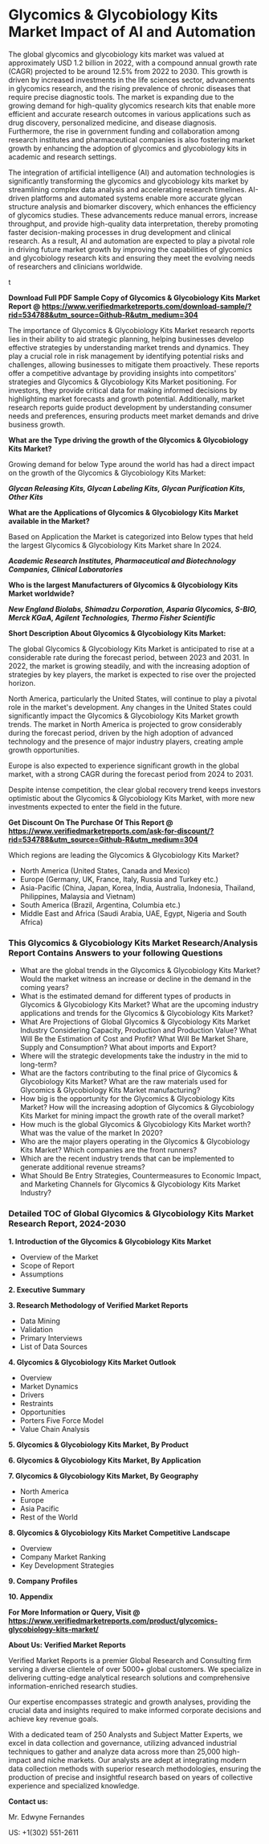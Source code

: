 <meta name="title" content="Global Glycomics & Glycobiology Kits Market Impact of AI and Automation"><meta name="description" content="The global glycomics and glycobiology kits market was valued at approximately USD 1.2 billion in 2022, with a compound annual growth rate (CAGR) projected to be around"><meta name="title" content="Glycomics & Glycobiology Kits Market Size, Share, Scope, Trends, Growth, Opportunities, Analysis, Forecast"><h1>Glycomics & Glycobiology Kits Market Impact of AI and Automation</h1><p>The global glycomics and glycobiology kits market was valued at approximately USD 1.2 billion in 2022, with a compound annual growth rate (CAGR) projected to be around 12.5% from 2022 to 2030. This growth is driven by increased investments in the life sciences sector, advancements in glycomics research, and the rising prevalence of chronic diseases that require precise diagnostic tools. The market is expanding due to the growing demand for high-quality glycomics research kits that enable more efficient and accurate research outcomes in various applications such as drug discovery, personalized medicine, and disease diagnosis. Furthermore, the rise in government funding and collaboration among research institutes and pharmaceutical companies is also fostering market growth by enhancing the adoption of glycomics and glycobiology kits in academic and research settings.</p><p>The integration of artificial intelligence (AI) and automation technologies is significantly transforming the glycomics and glycobiology kits market by streamlining complex data analysis and accelerating research timelines. AI-driven platforms and automated systems enable more accurate glycan structure analysis and biomarker discovery, which enhances the efficiency of glycomics studies. These advancements reduce manual errors, increase throughput, and provide high-quality data interpretation, thereby promoting faster decision-making processes in drug development and clinical research. As a result, AI and automation are expected to play a pivotal role in driving future market growth by improving the capabilities of glycomics and glycobiology research kits and ensuring they meet the evolving needs of researchers and clinicians worldwide.</p>t</p><p id="" class=""><strong>Download Full PDF Sample Copy of Glycomics & Glycobiology Kits Market Report @ <a href="https://www.verifiedmarketreports.com/download-sample/?rid=534788&utm_source=Github-R&utm_medium=304" target="_blank">https://www.verifiedmarketreports.com/download-sample/?rid=534788&utm_source=Github-R&utm_medium=304</a></strong></p><p>The importance of&nbsp;Glycomics & Glycobiology Kits Market research reports lies in their ability to aid strategic planning, helping businesses develop effective strategies by understanding market trends and dynamics. They play a crucial role in risk management by identifying potential risks and challenges, allowing businesses to mitigate them proactively. These reports offer a competitive advantage by providing insights into competitors' strategies and Glycomics & Glycobiology Kits Market positioning. For investors, they provide critical data for making informed decisions by highlighting market forecasts and growth potential. Additionally, market research reports guide product development by understanding consumer needs and preferences, ensuring products meet market demands and drive business growth.</p><p><strong>What are the&nbsp;Type driving the growth of the Glycomics & Glycobiology Kits Market?</strong></p><p id="" class="">Growing demand for below Type around the world has had a direct impact on the growth of the Glycomics & Glycobiology Kits Market:</p><em><strong>Glycan Releasing Kits, Glycan Labeling Kits, Glycan Purification Kits, Other Kits</strong></em></p><strong>What are the&nbsp;Applications&nbsp;of Glycomics & Glycobiology Kits Market available in the Market?</strong></p><p id="" class="">Based on Application the Market is categorized into Below types that held the largest Glycomics & Glycobiology Kits Market share In 2024.</p><em><strong>Academic Research Institutes, Pharmaceutical and Biotechnology Companies, Clinical Laboratories</strong></em></p><strong>Who is the largest Manufacturers of Glycomics & Glycobiology Kits Market worldwide?</strong></p><p><em><strong>New England Biolabs, Shimadzu Corporation, Asparia Glycomics, S-BIO, Merck KGaA, Agilent Technologies, Thermo Fisher Scientific</strong></em></p><p id="" class=""><strong>Short Description About Glycomics & Glycobiology Kits Market:</strong></p><p>The global Glycomics & Glycobiology Kits Market is anticipated to rise at a considerable rate during the forecast period, between 2023 and 2031. In 2022, the market is growing steadily, and with the increasing adoption of strategies by key players, the market is expected to rise over the projected horizon.</p><p>North America, particularly the United States, will continue to play a pivotal role in the market's development. Any changes in the United States could significantly impact the Glycomics & Glycobiology Kits Market growth trends. The market in North America is projected to grow considerably during the forecast period, driven by the high adoption of advanced technology and the presence of major industry players, creating ample growth opportunities.</p><p>Europe is also expected to experience significant growth in the global market, with a strong CAGR during the forecast period from 2024 to 2031.</p><p>Despite intense competition, the clear global recovery trend keeps investors optimistic about the Glycomics & Glycobiology Kits Market, with more new investments expected to enter the field in the future.</p><p id="" class=""><strong>Get Discount On The Purchase Of This Report @ <a href="https://www.verifiedmarketreports.com/ask-for-discount/?rid=534788&utm_source=Github-R&utm_medium=304" target="_blank">https://www.verifiedmarketreports.com/ask-for-discount/?rid=534788&utm_source=Github-R&utm_medium=304</a></strong></p>Which regions are leading the Glycomics & Glycobiology Kits Market?</p><ul><li>North America (United States, Canada and Mexico)</li><li>Europe (Germany, UK, France, Italy, Russia and Turkey etc.)</li><li>Asia-Pacific (China, Japan, Korea, India, Australia, Indonesia, Thailand, Philippines, Malaysia and Vietnam)</li><li>South America (Brazil, Argentina, Columbia etc.)</li><li>Middle East and Africa (Saudi Arabia, UAE, Egypt, Nigeria and South Africa)</li></ul><h3 id="" class="">This Glycomics & Glycobiology Kits Market Research/Analysis Report Contains Answers to your following Questions</h3><ul><li>What are the global trends in the Glycomics & Glycobiology Kits Market? Would the market witness an increase or decline in the demand in the coming years?</li><li>What is the estimated demand for different types of products in Glycomics & Glycobiology Kits Market? What are the upcoming industry applications and trends for the Glycomics & Glycobiology Kits Market?</li><li>What Are Projections of Global Glycomics & Glycobiology Kits Market Industry Considering Capacity, Production and Production Value? What Will Be the Estimation of Cost and Profit? What Will Be Market Share, Supply and Consumption? What about imports and Export?</li><li>Where will the strategic developments take the industry in the mid to long-term?</li><li>What are the factors contributing to the final price of Glycomics & Glycobiology Kits Market? What are the raw materials used for Glycomics & Glycobiology Kits Market manufacturing?</li><li>How big is the opportunity for the Glycomics & Glycobiology Kits Market? How will the increasing adoption of Glycomics & Glycobiology Kits Market for mining impact the growth rate of the overall market?</li><li>How much is the global Glycomics & Glycobiology Kits Market worth? What was the value of the market In 2020?</li><li>Who are the major players operating in the Glycomics & Glycobiology Kits Market? Which companies are the front runners?</li><li>Which are the recent industry trends that can be implemented to generate additional revenue streams?</li><li>What Should Be Entry Strategies, Countermeasures to Economic Impact, and Marketing Channels for Glycomics & Glycobiology Kits Market Industry?</li></ul><h3 id="" class="">Detailed TOC of Global Glycomics & Glycobiology Kits Market Research Report, 2024-2030</h3><p id="" class=""><strong>1. Introduction of the Glycomics & Glycobiology Kits Market</strong></p><ul><li>Overview of the Market</li><li>Scope of Report</li><li>Assumptions</li></ul><p id="" class=""><strong>2. Executive Summary</strong></p><p id="" class=""><strong>3. Research Methodology of Verified Market Reports</strong></p><ul><li>Data Mining</li><li>Validation</li><li>Primary Interviews</li><li>List of Data Sources</li></ul><p id="" class=""><strong>4. Glycomics & Glycobiology Kits Market Outlook</strong></p><ul><li>Overview</li><li>Market Dynamics</li><li>Drivers</li><li>Restraints</li><li>Opportunities</li><li>Porters Five Force Model</li><li>Value Chain Analysis</li></ul><p id="" class=""><strong>5. Glycomics & Glycobiology Kits Market, By Product</strong></p><p id="" class=""><strong>6. Glycomics & Glycobiology Kits Market, By Application</strong></p><p id="" class=""><strong>7. Glycomics & Glycobiology Kits Market, By Geography</strong></p><ul><li>North America</li><li>Europe</li><li>Asia Pacific</li><li>Rest of the World</li></ul><p id="" class=""><strong>8. Glycomics & Glycobiology Kits Market Competitive Landscape</strong></p><ul><li>Overview</li><li>Company Market Ranking</li><li>Key Development Strategies</li></ul><p id="" class=""><strong>9. Company Profiles</strong></p><p id="" class=""><strong>10. Appendix</strong></p><p id="" class=""><strong>For More Information or Query, Visit @ <a href="https://www.verifiedmarketreports.com/product/glycomics-glycobiology-kits-market/" target="_blank">https://www.verifiedmarketreports.com/product/glycomics-glycobiology-kits-market/</a></strong></p><p id="" class=""><strong>About Us: Verified Market Reports</strong></p><p id="" class="">Verified Market Reports is a premier Global Research and Consulting firm serving a diverse clientele of over 5000+ global customers. We specialize in delivering cutting-edge analytical research solutions and comprehensive information-enriched research studies.</p><p id="" class="">Our expertise encompasses strategic and growth analyses, providing the crucial data and insights required to make informed corporate decisions and achieve key revenue goals.</p><p id="" class="">With a dedicated team of 250 Analysts and Subject Matter Experts, we excel in data collection and governance, utilizing advanced industrial techniques to gather and analyze data across more than 25,000 high-impact and niche markets. Our analysts are adept at integrating modern data collection methods with superior research methodologies, ensuring the production of precise and insightful research based on years of collective experience and specialized knowledge.</p><p id="" class=""><strong>Contact us:</strong></p><p id="" class="">Mr. Edwyne Fernandes</p><p id="" class="">US: +1(302) 551-2611</p>